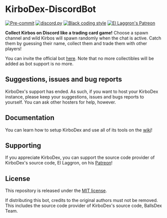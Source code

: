 # KirboDex-DiscordBot

[![Pre-commit](https://github.com/zneolythic/KirboDex-DiscordBot/actions/workflows/pre-commit.yml/badge.svg)](https://github.com/zneolythic/KirboDex-DiscordBot/actions/workflows/pre-commit.yml)
[![discord.py](https://img.shields.io/badge/discord-py-blue.svg)](https://github.com/Rapptz/discord.py)
[![Black coding style](https://img.shields.io/badge/code%20style-black-000000.svg)](https://github.com/ambv/black)
[![El Laggron's Patreon](https://img.shields.io/badge/Patreon-donate-orange.svg)](https://patreon.com/retke)

**Collect Kirbos on Discord like a trading card game!** Choose a spawn channel and wild Kirbos will spawn randomly when the chat is active. Catch them by guessing their name, collect them and trade them with other players! 

You can invite the official bot [here](https://discord.com/oauth2/authorize?client_id=1249152060302037136). Note that no more collectibles will be added as bot support is no more.

## Suggestions, issues and bug reports

KirboDex's support has ended. As such, if you want to host your KirboDex instance, please keep your suggestions, issues and bugs reports to yourself. You can ask other hosters for help, however. 

## Documentation

You can learn how to setup KirboDex and use all of its tools on the
[wiki](https://github.com/zneolythic/KirboDex-Discordbot/wiki/)!

## Supporting

If you appreciate KirboDex, you can support the source code provider of KirboDex's source code, El Laggron, on his [Patreon](https://patreon.com/retke)!

## License

This repository is released under the [MIT license](https://opensource.org/licenses/MIT).

If distributing this bot, credits to the original authors must not be removed. This includes the source code provider of KirboDex's source code, BallsDex Team. 